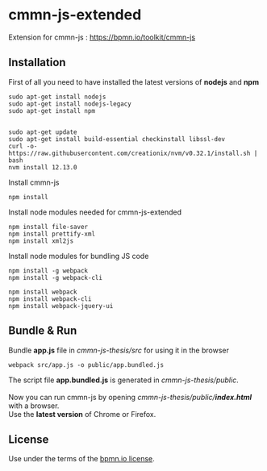 # cmmn-js-extended

Extension for cmmn-js : https://bpmn.io/toolkit/cmmn-js

## Installation

First of all you need to have installed the latest versions of **nodejs** and **npm**
```
sudo apt-get install nodejs
sudo apt-get install nodejs-legacy
sudo apt-get install npm


sudo apt-get update
sudo apt-get install build-essential checkinstall libssl-dev
curl -o- https://raw.githubusercontent.com/creationix/nvm/v0.32.1/install.sh | bash 
nvm install 12.13.0

```

Install cmmn-js
```
npm install
```
Install node modules needed for cmmn-js-extended
```
npm install file-saver
npm install prettify-xml
npm install xml2js
```

Install node modules for bundling JS code

```
npm install -g webpack
npm install -g webpack-cli

npm install webpack
npm install webpack-cli
npm install webpack-jquery-ui
```
## Bundle & Run
Bundle **app.js** file in *cmmn-js-thesis/src* for using it in the browser
```
webpack src/app.js -o public/app.bundled.js
```
The script file **app.bundled.js** is generated in *cmmn-js-thesis/public*.  
<br/>
Now you can run cmmn-js by opening *cmmn-js-thesis/public/**index.html*** with a browser.
</br>
Use the **latest version** of Chrome or Firefox.


## License

Use under the terms of the [bpmn.io license](http://bpmn.io/license).
